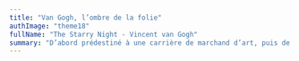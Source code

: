 ```yaml
---
title: "Van Gogh, l’ombre de la folie"
authImage: "theme18"
fullName: "The Starry Night - Vincent van Gogh"
summary: "D’abord prédestiné à une carrière de marchand d’art, puis de pasteur, Vincent Van Gogh se tourne finalement vers la peinture pour ne plus vivre que « par » et pour elle."
---
```

